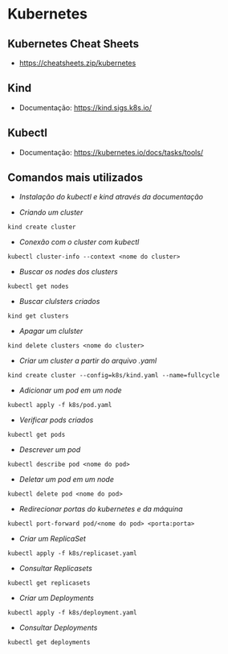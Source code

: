 # Kubernetes

## Kubernetes Cheat Sheets

- https://cheatsheets.zip/kubernetes

## Kind

- Documentação: https://kind.sigs.k8s.io/

## Kubectl

- Documentação: https://kubernetes.io/docs/tasks/tools/

## Comandos mais utilizados

- *Instalação do kubectl e kind através da documentação*

- *Criando um cluster*

```kind create cluster```

- *Conexão com o cluster com kubectl*

```kubectl cluster-info --context <nome do cluster>```

- *Buscar os nodes dos clusters*

```kubectl get nodes```

- *Buscar clulsters criados*

```kind get clusters```

- *Apagar um clulster*

```kind delete clusters <nome do cluster>```

- *Criar um cluster a partir do arquivo .yaml*

```kind create cluster --config=k8s/kind.yaml --name=fullcycle```

- *Adicionar um pod em um node*

```kubectl apply -f k8s/pod.yaml```

- *Verificar pods criados*

```kubectl get pods```

- *Descrever um pod*

```kubectl describe pod <nome do pod>```

- *Deletar um pod em um node*

```kubectl delete pod <nome do pod>```

- *Redirecionar portas do kubernetes e da máquina*

```kubectl port-forward pod/<nome do pod> <porta:porta>```

- *Criar um ReplicaSet*

```kubectl apply -f k8s/replicaset.yaml```

- *Consultar Replicasets*

```kubectl get replicasets```

- *Criar um Deployments*

```kubectl apply -f k8s/deployment.yaml```

- *Consultar Deployments*

```kubectl get deployments```

